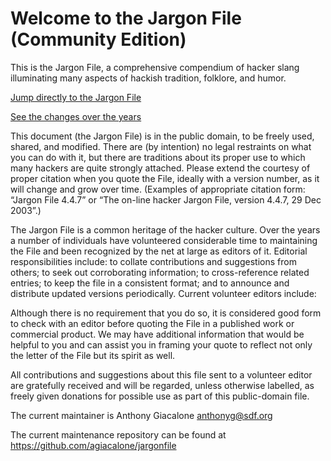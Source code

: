 Welcome to the Jargon File (Community Edition)
==========

This is the Jargon File, a comprehensive compendium of hacker slang illuminating many aspects of hackish tradition, folklore, and humor.

[Jump directly to the Jargon File](https://ghcdn.rawgit.org/agiacalone/jargonfile/master/html/index.html)

[See the changes over the years](https://ghcdn.rawgit.org/agiacalone/jargonfile/master/chaff/chaff.html)

This document (the Jargon File) is in the public domain, to be freely used, shared, and modified. There are (by intention) no legal restraints on what you can do with it, but there are traditions about its proper use to which many hackers are quite strongly attached. Please extend the courtesy of proper citation when you quote the File, ideally with a version number, as it will change and grow over time. (Examples of appropriate citation form: “Jargon File 4.4.7” or “The on-line hacker Jargon File, version 4.4.7, 29 Dec 2003”.)

The Jargon File is a common heritage of the hacker culture. Over the years a number of individuals have volunteered considerable time to maintaining the File and been recognized by the net at large as editors of it. Editorial responsibilities include: to collate contributions and suggestions from others; to seek out corroborating information; to cross-reference related entries; to keep the file in a consistent format; and to announce and distribute updated versions periodically. Current volunteer editors include:

Although there is no requirement that you do so, it is considered good form to check with an editor before quoting the File in a published work or commercial product. We may have additional information that would be helpful to you and can assist you in framing your quote to reflect not only the letter of the File but its spirit as well.

All contributions and suggestions about this file sent to a volunteer editor are gratefully received and will be regarded, unless otherwise labelled, as freely given donations for possible use as part of this public-domain file.

The current maintainer is Anthony Giacalone <anthonyg@sdf.org>

The current maintenance repository can be found at https://github.com/agiacalone/jargonfile
